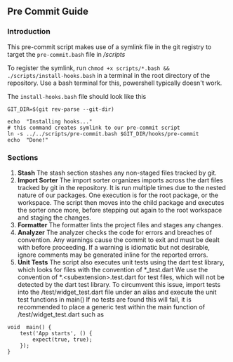 ## Pre Commit Guide

### Introduction

This pre-commit script makes use of a symlink file in the git registry to target the `pre-commit.bash` file in _/scripts_

To register the symlink, run
`chmod +x scripts/*.bash && ./scripts/install-hooks.bash`
in a terminal in the root directory of the repository. Use a bash terminal for this, powershell typically doesn't work.

The `install-hooks.bash` file should look like this

```
GIT_DIR=$(git rev-parse --git-dir)

echo  "Installing hooks..."
# this command creates symlink to our pre-commit script
ln -s ../../scripts/pre-commit.bash $GIT_DIR/hooks/pre-commit
echo  "Done!"
```

### Sections

1. **Stash**
   The stash section stashes any non-staged files tracked by git.
2. **Import Sorter**
   The import sorter organizes imports across the dart files tracked by git in the repository. It is run multiple times due to the nested nature of our packages. One execution is for the root package, or the workspace. The script then moves into the child package and executes the sorter once more, before stepping out again to the root workspace and staging the changes.
3. **Formatter**
   The formatter lints the project files and stages any changes.
4. **Analyzer**
   The analyzer checks the code for errors and breaches of convention. Any warnings cause the commit to exit and must be dealt with before proceeding. If a warning is idiomatic but not desirable, ignore comments may be generated inline for the reported errors.
5. **Unit Tests**
   The script also executes unit tests using the dart test library, which looks for files with the convention of \*\_test.dart
   We use the convention of \*.\<subextension>.test.dart for test files, which will not be detected by the dart test library. To circumvent this issue, import tests into the /test/widget_test.dart file under an alias and execute the unit test functions in main()
   If no tests are found this will fail, it is recommended to place a generic test within the main function of /test/widget_test.dart such as

```
void  main() {
	test('App starts', () {
		expect(true, true);
	});
}
```